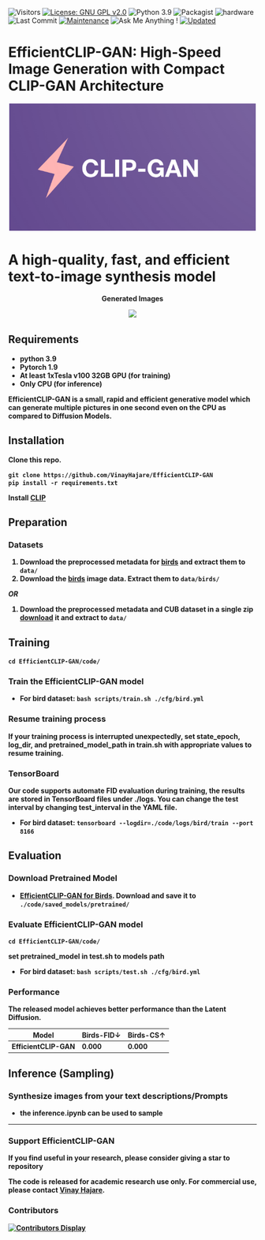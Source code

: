 ![Visitors](https://badges.pufler.dev/visits/VinayHajare/EfficientCLIP-GAN) 
[![License: GNU GPL v2.0](https://img.shields.io/badge/License-GPL_v2-blue.svg)](https://www.gnu.org/licenses/old-licenses/gpl-2.0.en.html)
![Python 3.9](https://img.shields.io/badge/python-3.9-green.svg)
![Packagist](https://img.shields.io/badge/Pytorch-1.9.0-red.svg)
![hardware](https://img.shields.io/badge/GPU-CPU-1abc9c.svg)
![Last Commit](https://img.shields.io/github/last-commit/VinayHajare/EfficientCLIP-GAN)
[![Maintenance](https://img.shields.io/badge/Maintained%3F-yes-blue.svg)]((https://github.com/VinayHajare/EfficientCLIP-GAN/graphs/commit-activity))
![Ask Me Anything !](https://img.shields.io/badge/Ask%20me-anything-1a009c.svg)
[![Updated](https://badges.pufler.dev/updated/VinayHajare/EfficientCLIP-GAN)](https://vinayhajare.engineer) 
# EfficientCLIP-GAN: High-Speed Image Generation with Compact CLIP-GAN Architecture

<p align="center">
    <img src="Logo.png" width="500px"/>
</p>

# A high-quality, fast, and efficient text-to-image synthesis model


<p align="center">
<b>Generated Images
</p>
<p align="center">
    <img src="Samples.png"/>
</p>


## Requirements
- python 3.9
- Pytorch 1.9
- At least 1xTesla v100 32GB GPU (for training)
- Only CPU (for inference) 


EfficientCLIP-GAN is a small, rapid and efficient generative model which can generate multiple pictures in one second even on the CPU as compared to Diffusion Models.
## Installation

Clone this repo.
```
git clone https://github.com/VinayHajare/EfficientCLIP-GAN
pip install -r requirements.txt
```
Install [CLIP](https://github.com/openai/CLIP)

## Preparation
### Datasets
1. Download the preprocessed metadata for [birds](https://drive.google.com/file/d/1HG7M80UNo37xOxJlhY3d_uO-pXj6GRo_/view?usp=sharing)  and extract them to `data/`
2. Download the [birds](https://www.vision.caltech.edu/datasets/cub_200_2011/) image data. Extract them to `data/birds/`

  ***OR***
1. Download the preprocessed metadata and CUB dataset in a single zip [download](https://drive.google.com/drive/folders/1DLIf_iMvq_qLRn8881WH6KXKHlS_KH5V?usp=sharing) it and extract to `data/`

## Training
  ```
  cd EfficientCLIP-GAN/code/
  ```
### Train the EfficientCLIP-GAN model
  - For bird dataset: `bash scripts/train.sh ./cfg/bird.yml`

### Resume training process
If your training process is interrupted unexpectedly, set **state_epoch**, **log_dir**, and **pretrained_model_path** in train.sh with appropriate values to resume training.

### TensorBoard
Our code supports automate FID evaluation during training, the results are stored in TensorBoard files under ./logs. You can change the test interval by changing **test_interval** in the YAML file.

  - For bird dataset: `tensorboard --logdir=./code/logs/bird/train --port 8166`


## Evaluation

### Download Pretrained Model
- [EfficientCLIP-GAN for Birds](#). Download and save it to `./code/saved_models/pretrained/`

### Evaluate EfficientCLIP-GAN model

  ```
  cd EfficientCLIP-GAN/code/
  ```
set **pretrained_model** in test.sh to models path
- For bird dataset: `bash scripts/test.sh ./cfg/bird.yml`


### Performance
The released model achieves better performance than the Latent Diffusion.


| Model            | Birds-FID↓ | Birds-CS↑  |
| ---------------- | ---------- | ---------- | 
| EfficientCLIP-GAN| 0.000      | 0.000      |



## Inference (Sampling)
  
### Synthesize images from your text descriptions/Prompts 
  - the inference.ipynb can be used to sample

---
### Support EfficientCLIP-GAN

If you find  useful in your research, please consider giving a star to repository

The code is released for academic research use only. For commercial use, please contact [Vinay Hajare](https://vinayhajare.engineer).  

### Contributors
[![Contributors Display](https://badges.pufler.dev/contributors/VinayHajare/EfficientCLIP-GAN?size=50&padding=5&perRow=10&bots=false)]()
